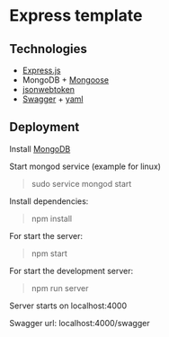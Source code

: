 # Express template
Technologies
----------

- [Express.js](https://expressjs.com)
- MongoDB + [Mongoose](https://mongoosejs.com/)
- [jsonwebtoken](https://github.com/auth0/node-jsonwebtoken)
- [Swagger](https://github.com/scottie1984/swagger-ui-express) + [yaml](https://github.com/jeremyfa/yaml.js)

Deployment
--------------------
Install [MongoDB](https://www.mongodb.com/download-center/community)

Start mongod service (example for linux)
> sudo service mongod start

Install dependencies:

>npm install

For start the server:

>npm start

For start the development server:

>npm run server

Server starts on localhost:4000

Swagger url: localhost:4000/swagger 

